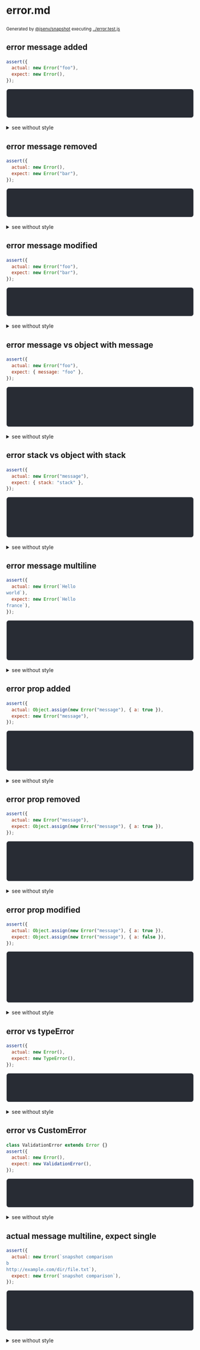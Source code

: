 # error.md

<sub>
  Generated by <a href="https://github.com/jsenv/core/tree/main/packages/independent/snapshot">@jsenv/snapshot</a> executing <a href="../error.test.js">../error.test.js</a>
</sub>

## error message added

```js
assert({
  actual: new Error("foo"),
  expect: new Error(),
});
```

![img](error/error_message_added_throw.svg)

<details>
  <summary>see without style</summary>

```console
AssertionError: actual and expect are different

actual: Error: foo
expect: Error
```

</details>


## error message removed

```js
assert({
  actual: new Error(),
  expect: new Error("bar"),
});
```

![img](error/error_message_removed_throw.svg)

<details>
  <summary>see without style</summary>

```console
AssertionError: actual and expect are different

actual: Error
expect: Error: bar
```

</details>


## error message modified

```js
assert({
  actual: new Error("foo"),
  expect: new Error("bar"),
});
```

![img](error/error_message_modified_throw.svg)

<details>
  <summary>see without style</summary>

```console
AssertionError: actual and expect are different

actual: Error: foo
expect: Error: bar
```

</details>


## error message vs object with message

```js
assert({
  actual: new Error("foo"),
  expect: { message: "foo" },
});
```

![img](error/error_message_vs_object_with_message_throw.svg)

<details>
  <summary>see without style</summary>

```console
AssertionError: actual and expect are different

actual: Error: foo
expect: {
  message: "foo",
}
```

</details>


## error stack vs object with stack

```js
assert({
  actual: new Error("message"),
  expect: { stack: "stack" },
});
```

![img](error/error_stack_vs_object_with_stack_throw.svg)

<details>
  <summary>see without style</summary>

```console
AssertionError: actual and expect are different

actual: Error: message
expect: {
  stack: "stack",
}
```

</details>


## error message multiline

```js
assert({
  actual: new Error(`Hello
world`),
  expect: new Error(`Hello
france`),
});
```

![img](error/error_message_multiline_throw.svg)

<details>
  <summary>see without style</summary>

```console
AssertionError: actual and expect are different

actual: Error: Hello
world
expect: Error: Hello
france
```

</details>


## error prop added

```js
assert({
  actual: Object.assign(new Error("message"), { a: true }),
  expect: new Error("message"),
});
```

![img](error/error_prop_added_throw.svg)

<details>
  <summary>see without style</summary>

```console
AssertionError: actual and expect are different

actual: Error: message {
  a: true,
}
expect: Error: message
```

</details>


## error prop removed

```js
assert({
  actual: new Error("message"),
  expect: Object.assign(new Error("message"), { a: true }),
});
```

![img](error/error_prop_removed_throw.svg)

<details>
  <summary>see without style</summary>

```console
AssertionError: actual and expect are different

actual: Error: message
expect: Error: message {
  a: true,
}
```

</details>


## error prop modified

```js
assert({
  actual: Object.assign(new Error("message"), { a: true }),
  expect: Object.assign(new Error("message"), { a: false }),
});
```

![img](error/error_prop_modified_throw.svg)

<details>
  <summary>see without style</summary>

```console
AssertionError: actual and expect are different

actual: Error: message {
  a: true,
}
expect: Error: message {
  a: false,
}
```

</details>


## error vs typeError

```js
assert({
  actual: new Error(),
  expect: new TypeError(),
});
```

![img](error/error_vs_typeerror_throw.svg)

<details>
  <summary>see without style</summary>

```console
AssertionError: actual and expect are different

actual: Error
expect: TypeError
```

</details>


## error vs CustomError

```js
class ValidationError extends Error {}
assert({
  actual: new Error(),
  expect: new ValidationError(),
});
```

![img](error/error_vs_customerror_throw.svg)

<details>
  <summary>see without style</summary>

```console
AssertionError: actual and expect are different

actual: Error
expect: ValidationError
```

</details>


## actual message multiline, expect single

```js
assert({
  actual: new Error(`snapshot comparison
b
http://example.com/dir/file.txt`),
  expect: new Error(`snapshot comparison`),
});
```

![img](error/actual_message_multiline__expect_single_throw.svg)

<details>
  <summary>see without style</summary>

```console
AssertionError: actual and expect are different

actual: Error: snapshot comparison
b
http://example.com/dir/file.txt
expect: Error: snapshot comparison
```

</details>
